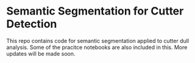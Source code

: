 # Semantic Segmentation for Cutter Detection

This repo contains code for semantic segmentation applied to cutter dull analysis. Some of the pracitce notebooks are also included in this.
More updates will be made soon.
